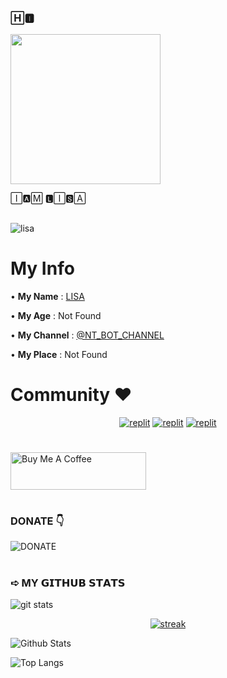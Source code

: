 ### 🄷🅸︎  

<img src="https://te.legra.ph/file/23558be9b42169a90c592.gif" width="240px">




🄸🅰︎🄼 🅻︎🄸🆂︎🄰 


##
![lisa](https://github.com/LISA-KOREA/UPLOADER-BOT-V4/assets/106958298/3d13e453-6d05-4eff-a7fe-db1cdae78e82)

# My Info

 • **My Name** : [LISA](https://t.me/LISA_FAN_LK)
 
 • **My Age** : Not Found
 
 • **My Channel** : [@NT_BOT_CHANNEL](https://t.me/NT_BOT_CHANNEL)
 
 • **My Place** : Not Found

 #

# Community ❤️
</p>
<p align="center">
<a href="https://www.instagram.com/nt_bots_tg?igsh=MTQ2bGRuN3liNzV5Zw%3D%3D&utm_source=qr"><img alt="replit" src="https://img.shields.io/badge/-Instagram-pink?style=for-the-badge&logo=instagram&logoColor=white"/></a> <a href="https://t.me/NT_BOT_CHANNEL"><img alt="replit" src="https://img.shields.io/badge/-Telegram-blue?style=for-the-badge&logo=telegram&logoColor=white"/></a>
<a href="https://youtube.com/channel/UCJztE07IR0GDj0TUeHFX14A?igshid=YmMyMTA2M2Y="><img alt="replit" src="https://img.shields.io/badge/-youtube-red?style=for-the-badge&logo=youtube&logoColor=white"/></a>
</p>

#

<a href="https://www.buymeacoffee.com/lisakorean" target="_blank"><img src="https://cdn.buymeacoffee.com/buttons/v2/arial-yellow.png" alt="Buy Me A Coffee" style="height: 60px !important;width: 217px !important;" ></a>

#

### DONATE 👇

![DONATE](https://graph.org/file/da87092a00c8cd8fc1e8c.jpg)
#



### ➪ MY 𝗚𝗜𝗧𝗛𝗨𝗕 𝗦𝗧𝗔𝗧𝗦
![git stats](https://github-readme-stats.vercel.app/api?username=LISA-KOREA\&show_icons=true\&theme=default#gh-light-mode-only)


<p align="center">
  <a href="https://github.com/LISA-KOREA">      
<img title="stats" alt="streak" src="https://github-readme-streak-stats.herokuapp.com/?user=LISA-KOREA&theme=red&hide_border=true&stroke=f53b3b"/>
</a> 
</p>

![Github Stats](https://github-stats-alpha.vercel.app/api/?username=LISA-KOREA&tc=323&ic=323)

![Top Langs](https://github-readme-stats.vercel.app/api/top-langs/?username=LISA-KOREA\&layout=donut)

